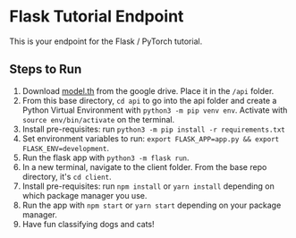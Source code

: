 # Flask Tutorial Endpoint

This is your endpoint for the Flask / PyTorch tutorial. 

## Steps to Run

1. Download [model.th](https://drive.google.com/file/d/1IZU1hjm_etg37_lHilxsH0eae8mmSc0H/view?usp=sharing) from the google drive. Place it in the `/api` folder.
2. From this base directory, `cd api` to go into the api folder and create a Python Virtual Environment with `python3 -m pip venv env`. Activate with `source env/bin/activate` on the terminal.
3. Install pre-requisites: run `python3 -m pip install -r requirements.txt`
4. Set environment variables to run: `export FLASK_APP=app.py && export FLASK_ENV=development`.
5. Run the flask app with `python3 -m flask run`.
6. In a new terminal, navigate to the client folder. From the base repo directory, it's `cd client`. 
7. Install pre-requisites: run `npm install` or `yarn install` depending on which package manager you use.
8. Run the app with `npm start` or `yarn start` depending on your package manager.
9. Have fun classifying dogs and cats!
